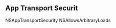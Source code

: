 <h2>App Transport Securit</h2>

 <key>NSAppTransportSecurity</key>
    <dict>
       <key>NSAllowsArbitraryLoads</key>
       <true/>
    </dict>
